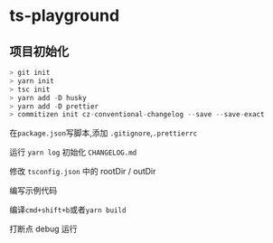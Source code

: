 # ts-playground

## 项目初始化

```JavaScript
> git init
> yarn init
> tsc init
> yarn add -D husky
> yarn add -D prettier
> commitizen init cz-conventional-changelog --save --save-exact
```

在`package.json`写脚本,添加 `.gitignore`,`.prettierrc`

运行 `yarn log` 初始化 `CHANGELOG.md`

修改 `tsconfig.json` 中的 rootDir / outDir

编写示例代码

编译`cmd+shift+b`或者`yarn build`

打断点 debug 运行
